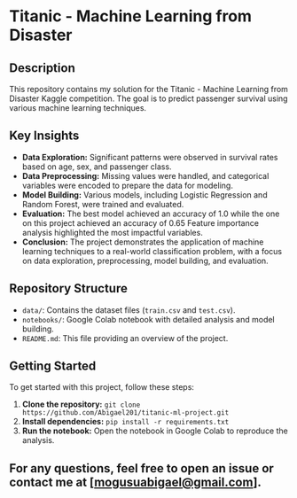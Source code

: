 # Titanic - Machine Learning from Disaster

## Description
This repository contains my solution for the Titanic - Machine Learning from Disaster Kaggle competition. The goal is to predict passenger survival using various machine learning techniques.

## Key Insights
- **Data Exploration:** Significant patterns were observed in survival rates based on age, sex, and passenger class.
- **Data Preprocessing:** Missing values were handled, and categorical variables were encoded to prepare the data for modeling.
- **Model Building:** Various models, including Logistic Regression and Random Forest, were trained and evaluated.
- **Evaluation:** The best model achieved an accuracy of 1.0 while the one on this project achieved an accuracy of 0.65
Feature importance analysis highlighted the most impactful variables.
- **Conclusion:** The project demonstrates the application of machine learning techniques to a real-world classification problem, with a focus on data exploration, preprocessing, model building, and evaluation.

## Repository Structure
- `data/`: Contains the dataset files (`train.csv` and `test.csv`).
- `notebooks/`: Google Colab notebook with detailed analysis and model building.
- `README.md`: This file providing an overview of the project.

## Getting Started
To get started with this project, follow these steps:
1. **Clone the repository:** `git clone https://github.com/Abigael201/titanic-ml-project.git`
2. **Install dependencies:** `pip install -r requirements.txt`
3. **Run the notebook:** Open the notebook in Google Colab to reproduce the analysis.

## For any questions, feel free to open an issue or contact me at [mogusuabigael@gmail.com].
